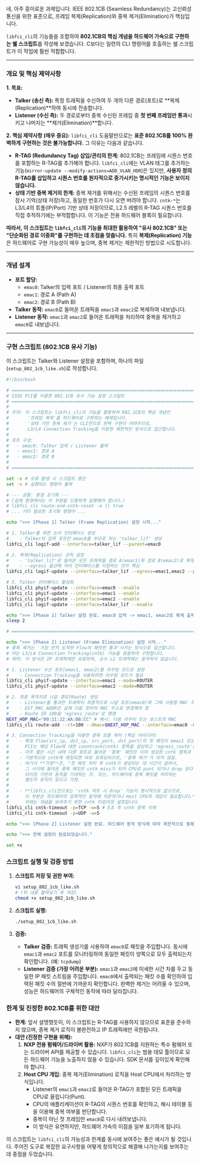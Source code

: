 네, 아주 흥미로운 과제입니다. IEEE 802.1CB (Seamless Redundancy)는 고신뢰성 통신을 위한 표준으로, 프레임 복제(Replication)와 중복 제거(Elimination)가 핵심입니다.

`libfci_cli`의 기능들을 조합하여 **802.1CB의 핵심 개념을 하드웨어 가속으로 구현하는 쉘 스크립트**를 작성해 보겠습니다. C보다는 일련의 CLI 명령어를 호출하는 쉘 스크립트가 이 작업에 훨씬 적합합니다.

---

### **개요 및 핵심 제약사항**

**1. 목표:**
*   **Talker (송신 측):** 특정 트래픽을 수신하여 두 개의 다른 경로(포트)로 **복제(Replication)**하여 동시에 전송합니다.
*   **Listener (수신 측):** 두 경로로부터 중복 수신된 프레임 중 **첫 번째 프레임만 통과**시키고 나머지는 **제거(Elimination)**합니다.

**2. 핵심 제약사항 (매우 중요):**
`libfci_cli` 도움말만으로는 **표준 802.1CB를 100% 완벽하게 구현하는 것은 불가능합니다.** 그 이유는 다음과 같습니다.

*   **R-TAG (Redundancy Tag) 삽입/관리의 한계:** 802.1CB는 프레임에 시퀀스 번호를 포함하는 R-TAG를 추가해야 합니다. `libfci_cli`에는 VLAN 태그를 추가하는 기능(`mirror-update --modify-actions=ADD_VLAN_HDR`)은 있지만, **사용자 정의 R-TAG를 삽입하고 시퀀스 번호를 원자적으로 증가시키는 명시적인 기능은 보이지 않습니다.**
*   **상태 기반 중복 제거의 한계:** 중복 제거를 위해서는 수신된 프레임의 시퀀스 번호를 잠시 기억(상태 저장)하고, 동일한 번호가 다시 오면 버려야 합니다. `cntk-*`는 L3/L4의 튜플(IP/Port) 기반 상태 저장이므로, L2.5 레벨의 R-TAG 시퀀스 번호를 직접 추적하기에는 부적합합니다. 이 기능은 전용 하드웨어 블록이 필요합니다.

**따라서, 이 스크립트는 `libfci_cli`의 기능을 최대한 활용하여 "유사 802.1CB" 또는 "단순화된 경로 이중화"를 구현하는 데 초점을 맞춥니다.** 특히 **복제(Replication) 기능**은 하드웨어로 구현 가능성이 매우 높으며, 중복 제거는 제한적인 방법으로 시도합니다.

---

### **개념 설계**

*   **포트 할당:**
    *   `emac0`: Talker의 입력 포트 / Listener의 최종 출력 포트
    *   `emac1`: 경로 A (Path A)
    *   `emac2`: 경로 B (Path B)
*   **Talker 동작:** `emac0`로 들어온 트래픽을 `emac1`과 `emac2`로 복제하여 내보냅니다.
*   **Listener 동작:** `emac1`과 `emac2`로 들어온 트래픽을 처리하여 중복을 제거하고 `emac0`로 내보냅니다.

---

### **구현 스크립트 (802.1CB 유사 기능)**

이 스크립트는 Talker와 Listener 설정을 포함하며, 하나의 파일(`setup_802_1cb_like.sh`)로 작성합니다.

```sh
#!/bin/bash

# ==============================================================================
# S32G FCI를 이용한 802.1CB 유사 기능 설정 스크립트
# ==============================================================================
#
# 주의: 이 스크립트는 libfci_cli의 기능을 활용하여 802.1CB의 핵심 개념인
#       '프레임 복제'를 하드웨어로 구현하는 예제입니다.
#       '상태 기반 중복 제거'는 CLI만으로 완벽 구현이 어려우므로,
#       L3/L4 Connection Tracking을 이용한 제한적인 방식으로 접근합니다.
#
# 포트 구성:
#   - emac0: Talker 입력 / Listener 출력
#   - emac1: 경로 A
#   - emac2: 경로 B
#
# ==============================================================================

set -e # 오류 발생 시 스크립트 중단
set -x # 실행되는 명령어 출력

# --- 공통: 환경 초기화 ---
# (실제 환경에서는 이 부분을 신중하게 실행해야 합니다.)
# libfci_cli route-and-cntk-reset -a || true
# ... 기타 필요한 초기화 명령어 ...

echo ">>> [Phase 1] Talker (Frame Replication) 설정 시작..."

# 1. Talker를 위한 논리 인터페이스 생성
#    - Talker의 입력 포트인 emac0를 부모로 하는 'talker_lif' 생성
libfci_cli logif-add --interface=talker_lif --parent=emac0

# 2. 복제(Replication) 규칙 설정
#    - 'talker_lif'로 들어온 모든 트래픽을 경로 A(emac1)와 경로 B(emac2)로 복제 전송
#    - --egress 옵션에 여러 인터페이스를 지정하는 것이 핵심
libfci_cli logif-update --interface=talker_lif --egress=emac1,emac2 --promisc=ON

# 3. Talker 인터페이스 활성화
libfci_cli phyif-update --interface=emac0 --enable
libfci_cli phyif-update --interface=emac1 --enable
libfci_cli phyif-update --interface=emac2 --enable
libfci_cli logif-update --interface=talker_lif --enable

echo ">>> [Phase 1] Talker 설정 완료. emac0 입력 -> emac1, emac2로 복제 출력."
sleep 2

# ==============================================================================

echo ">>> [Phase 2] Listener (Frame Elimination) 설정 시작..."
# 중복 제거는 '가장 먼저 도착한 Flow의 패킷만 통과'시키는 방식으로 접근합니다.
# 이는 L3/L4 Connection Tracking(cntk) 기능을 응용하여 구현합니다.
# 제약: 이 방식은 IP 트래픽에만 유효하며, 순수 L2 트래픽에는 동작하지 않습니다.

# 1. Listener 수신 포트(emac1, emac2)를 라우팅 모드로 설정
#    - Connection Tracking을 사용하려면 라우팅 모드가 필요
libfci_cli phyif-update --interface=emac1 --mode=ROUTER
libfci_cli phyif-update --interface=emac2 --mode=ROUTER

# 2. 최종 목적지로 나갈 경로(Route) 생성
#    - Listener를 통과한 트래픽이 최종적으로 나갈 포트(emac0)와 그때 사용할 MAC 주소(Next Hop)를 지정
#    - DST_MAC_ADDR은 실제 다음 장비의 MAC 주소로 변경해야 함
#    - Route ID 100을 'egress_route'로 명명
NEXT_HOP_MAC="00:11:22:AA:BB:CC" # 예시: 다음 라우터 또는 호스트의 MAC
libfci_cli route-add --rt=100 --dmac=$NEXT_HOP_MAC --interface=emac0 -6 # IPv6용 (필요시 -4 사용)

# 3. Connection Tracking을 이용한 중복 흐름 제어 (핵심 아이디어)
#    - 특정 Flow(src_ip, dst_ip, src_port, dst_port)의 첫 패킷이 emac1 또는 emac2로 들어오면,
#      FCI는 해당 Flow에 대한 conntrack(cntk) 항목을 생성하고 'egress_route'(ID 100)로 포워딩.
#    - 아주 짧은 시간 내에 다른 포트로 들어온 '중복' 패킷은 이미 생성된 cntk 항목과 매칭됨.
#    - 기본적으로 cntk에 매칭되면 바로 포워딩되므로, '중복 제거'가 되지 않음.
#    - 여기서 **가정**은, "첫 패킷 처리 후 cntk가 생성되는 데 시간이 걸려서,
#      그 사이에 들어온 중복 패킷은 cntk miss가 되어 CPU로 punt 되거나 drop 된다"는
#      타이밍 기반의 동작을 기대하는 것. 또는, 하드웨어에 중복 패킷을 처리하는
#      별도의 로직이 있다고 가정.
#
#    - **libfci_cli만으로는 'cntk 히트 시 drop' 기능이 명시적으로 없으므로,
#      이 부분은 하드웨어의 암묵적인 동작에 의존하거나 Host CPU의 개입이 필요합니다.**
#      아래는 개념을 보여주기 위한 cntk 타임아웃 설정입니다.
libfci_cli cntk-timeout -p=TCP -w=5 # 5초 후 cntk 항목 삭제
libfci_cli cntk-timeout -p=UDP -w=5

echo ">>> [Phase 2] Listener 설정 완료. 하드웨어 동작 방식에 따라 제한적으로 중복 제거 시도."

echo ">>> 전체 설정이 완료되었습니다."

set +x
```

### **스크립트 실행 및 검증 방법**

1.  **스크립트 저장 및 권한 부여:**
    ```bash
    vi setup_802_1cb_like.sh 
    # (위 내용 붙여넣기 후 저장)
    chmod +x setup_802_1cb_like.sh
    ```

2.  **스크립트 실행:**
    ```bash
    ./setup_802_1cb_like.sh
    ```

3.  **검증:**
    *   **Talker 검증:** 트래픽 생성기를 사용하여 `emac0`로 패킷을 주입합니다. 동시에 `emac1`과 `emac2` 포트를 모니터링하여 동일한 패킷이 양쪽으로 모두 출력되는지 확인합니다. (예: `tcpdump`)
    *   **Listener 검증 (가장 어려운 부분):** `emac1`과 `emac2`에 미세한 시간 차를 두고 동일한 IP 패킷 스트림을 주입합니다. `emac0`에서 출력되는 패킷 수를 확인하여 입력된 패킷 수의 절반에 가까운지 확인합니다. 완벽한 제거는 어려울 수 있으며, 성능은 하드웨어의 구체적인 동작에 따라 달라집니다.

### **한계 및 진정한 802.1CB를 위한 대안**

*   **한계:** 앞서 설명했듯이, 이 스크립트는 R-TAG를 사용하지 않으므로 표준을 준수하지 않으며, 중복 제거 로직이 불완전하고 IP 트래픽에만 국한됩니다.
*   **대안 (진정한 구현을 위해):**
    1.  **NXP 전용 펌웨어/드라이버 활용:** NXP가 802.1CB를 지원하는 특수 펌웨어 또는 드라이버 API를 제공할 수 있습니다. `libfci_cli`는 범용 데모 툴이므로 모든 하드웨어 기능을 노출하지 않을 수 있습니다. SDK 문서를 깊이있게 확인해야 합니다.
    2.  **Host CPU 개입:** 중복 제거(Elimination) 로직을 Host CPU에서 처리하는 방식입니다.
        *   Listener의 `emac1`과 `emac2`로 들어온 R-TAG가 포함된 모든 트래픽을 CPU로 올립니다(Punt).
        *   CPU의 애플리케이션이 R-TAG의 시퀀스 번호를 확인하고, 해시 테이블 등을 이용해 중복 여부를 판단합니다.
        *   중복이 아닌 첫 프레임만 `emac0`로 다시 내려보냅니다.
        *   이 방식은 유연하지만, 하드웨어 가속의 이점을 일부 포기하게 됩니다.

이 스크립트는 `libfci_cli`의 가능성과 한계를 동시에 보여주는 좋은 예시가 될 것입니다. 주어진 도구로 복잡한 요구사항을 어떻게 창의적으로 해결해 나가는지를 보여주는 데 중점을 두었습니다.
